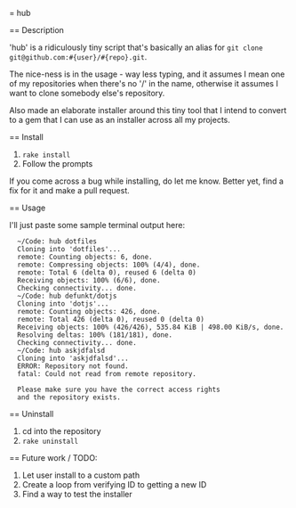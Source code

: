 = hub

== Description

'hub' is a ridiculously tiny script that's basically an alias for `git clone git@github.com:#{user}/#{repo}.git`.

The nice-ness is in the usage - way less typing, and it assumes I mean
one of my repositories when there's no '/' in the name, otherwise it
assumes I want to clone somebody else's repository.

Also made an elaborate installer around this tiny tool that I intend to convert to a gem
that I can use as an installer across all my projects.

== Install

1. `rake install`
2. Follow the prompts

If you come across a bug while installing, do let me know. Better yet, find a fix
for it and make a pull request.

== Usage

I'll just paste some sample terminal output here:
```
  ~/Code: hub dotfiles
  Cloning into 'dotfiles'...
  remote: Counting objects: 6, done.
  remote: Compressing objects: 100% (4/4), done.
  remote: Total 6 (delta 0), reused 6 (delta 0)
  Receiving objects: 100% (6/6), done.
  Checking connectivity... done.
  ~/Code: hub defunkt/dotjs
  Cloning into 'dotjs'...
  remote: Counting objects: 426, done.
  remote: Total 426 (delta 0), reused 0 (delta 0)
  Receiving objects: 100% (426/426), 535.84 KiB | 498.00 KiB/s, done.
  Resolving deltas: 100% (181/181), done.
  Checking connectivity... done.
  ~/Code: hub askjdfalsd
  Cloning into 'askjdfalsd'...
  ERROR: Repository not found.
  fatal: Could not read from remote repository.

  Please make sure you have the correct access rights
  and the repository exists.
```

== Uninstall

1. cd into the repository
2. `rake uninstall`

== Future work / TODO:

1. Let user install to a custom path
2. Create a loop from verifying ID to getting a new ID
3. Find a way to test the installer
